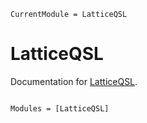 ```@meta
CurrentModule = LatticeQSL
```

# LatticeQSL

Documentation for [LatticeQSL](https://github.com/zzh-cycling/LatticeQSL.jl).

```@index
```

```@autodocs
Modules = [LatticeQSL]
```
